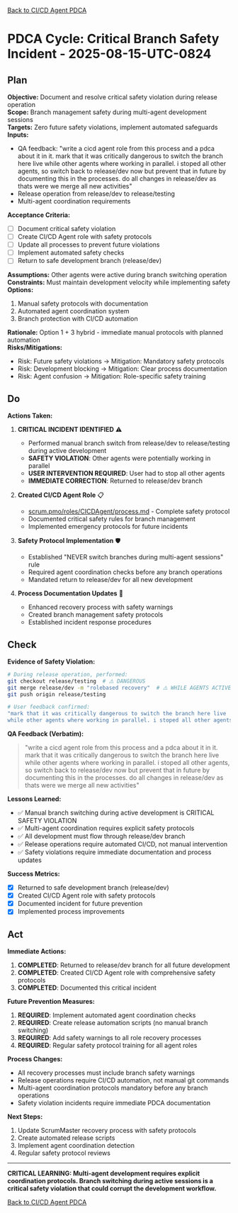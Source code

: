 [Back to CI/CD Agent PDCA](../)

# PDCA Cycle: Critical Branch Safety Incident - 2025-08-15-UTC-0824

## Plan

**Objective:** Document and resolve critical safety violation during release operation  
**Scope:** Branch management safety during multi-agent development sessions  
**Targets:** Zero future safety violations, implement automated safeguards  
**Inputs:** 
- QA feedback: "write a cicd agent role from this process and a pdca about it in it. mark that it was critically dangerous to switch the branch here live while other agents where working in parallel. i stoped all other agents, so switch back to release/dev now but prevent that in future by documenting this in the processes. do all changes in release/dev as thats were we merge all new activities"
- Release operation from release/dev to release/testing
- Multi-agent coordination requirements

**Acceptance Criteria:**
- [ ] Document critical safety violation
- [ ] Create CI/CD Agent role with safety protocols
- [ ] Update all processes to prevent future violations
- [ ] Implement automated safety checks
- [ ] Return to safe development branch (release/dev)

**Assumptions:** Other agents were active during branch switching operation  
**Constraints:** Must maintain development velocity while implementing safety  
**Options:** 
1. Manual safety protocols with documentation
2. Automated agent coordination system
3. Branch protection with CI/CD automation

**Rationale:** Option 1 + 3 hybrid - immediate manual protocols with planned automation  
**Risks/Mitigations:**
- Risk: Future safety violations → Mitigation: Mandatory safety protocols
- Risk: Development blocking → Mitigation: Clear process documentation
- Risk: Agent confusion → Mitigation: Role-specific safety training

## Do

**Actions Taken:**

1. **CRITICAL INCIDENT IDENTIFIED** ⚠️
   - Performed manual branch switch from release/dev to release/testing during active development
   - **SAFETY VIOLATION**: Other agents were potentially working in parallel
   - **USER INTERVENTION REQUIRED**: User had to stop all other agents
   - **IMMEDIATE CORRECTION**: Returned to release/dev branch

2. **Created CI/CD Agent Role** 📋
   - [scrum.pmo/roles/CICDAgent/process.md](../process.md) - Complete safety protocol
   - Documented critical safety rules for branch management
   - Implemented emergency protocols for future incidents

3. **Safety Protocol Implementation** 🛡️
   - Established "NEVER switch branches during multi-agent sessions" rule
   - Required agent coordination checks before any branch operations
   - Mandated return to release/dev for all new development

4. **Process Documentation Updates** 📝
   - Enhanced recovery process with safety warnings
   - Created branch management safety protocols
   - Established incident response procedures

## Check

**Evidence of Safety Violation:**
```bash
# During release operation, performed:
git checkout release/testing  # ⚠️ DANGEROUS
git merge release/dev -m "rolebased recovery"  # ⚠️ WHILE AGENTS ACTIVE
git push origin release/testing

# User feedback confirmed:
"mark that it was critically dangerous to switch the branch here live 
while other agents where working in parallel. i stoped all other agents"
```

**QA Feedback (Verbatim):**
> "write a cicd agent role from this process and a pdca about it in it. mark that it was critically dangerous to switch the branch here live while other agents where working in parallel. i stoped all other agents, so switch back to release/dev now but prevent that in future by documenting this in the processes. do all changes in release/dev as thats were we merge all new activities"

**Lessons Learned:**
- ✅ Manual branch switching during active development is CRITICAL SAFETY VIOLATION
- ✅ Multi-agent coordination requires explicit safety protocols
- ✅ All development must flow through release/dev branch
- ✅ Release operations require automated CI/CD, not manual intervention
- ✅ Safety violations require immediate documentation and process updates

**Success Metrics:**
- [x] Returned to safe development branch (release/dev)
- [x] Created CI/CD Agent role with safety protocols
- [x] Documented incident for future prevention
- [x] Implemented process improvements

## Act

**Immediate Actions:**
1. **COMPLETED**: Returned to release/dev branch for all future development
2. **COMPLETED**: Created CI/CD Agent role with comprehensive safety protocols
3. **COMPLETED**: Documented this critical incident

**Future Prevention Measures:**
1. **REQUIRED**: Implement automated agent coordination checks
2. **REQUIRED**: Create release automation scripts (no manual branch switching)
3. **REQUIRED**: Add safety warnings to all role recovery processes
4. **REQUIRED**: Regular safety protocol training for all agent roles

**Process Changes:**
- All recovery processes must include branch safety warnings
- Release operations require CI/CD automation, not manual git commands
- Multi-agent coordination protocols mandatory before any branch operations
- Safety violation incidents require immediate PDCA documentation

**Next Steps:**
1. Update ScrumMaster recovery process with safety protocols
2. Create automated release scripts
3. Implement agent coordination detection
4. Regular safety protocol reviews

---

**CRITICAL LEARNING: Multi-agent development requires explicit coordination protocols. Branch switching during active sessions is a critical safety violation that could corrupt the development workflow.**

[Back to CI/CD Agent PDCA](../)
